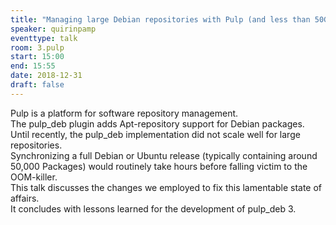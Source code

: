 ```yaml
---
title: "Managing large Debian repositories with Pulp (and less than 50GiB of RAM)"
speaker: quirinpamp
eventtype: talk
room: 3.pulp
start: 15:00
end: 15:55
date: 2018-12-31
draft: false
---
```


Pulp is a platform for software repository management.  
The pulp_deb plugin adds Apt-repository support for Debian packages.  
Until recently, the pulp_deb implementation did not scale well for large repositories.  
Synchronizing a full Debian or Ubuntu release (typically containing around 50,000 Packages)
would routinely take hours before falling victim to the OOM-killer.  
This talk discusses the changes we employed to fix this lamentable state of affairs.  
It concludes with lessons learned for the development of pulp_deb 3.  

